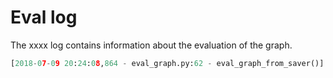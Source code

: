 # Eval log

The xxxx log contains information about the evaluation of the graph.

```python
[2018-07-09 20:24:08,864 - eval_graph.py:62 - eval_graph_from_saver()][INFO    ]: eval_graph_from_saver
```